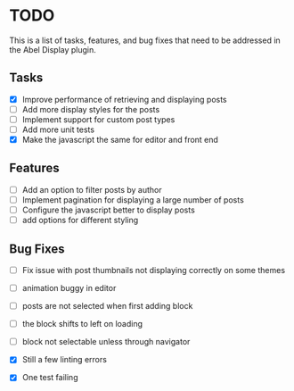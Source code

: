# TODO

This is a list of tasks, features, and bug fixes that need to be addressed in the Abel Display plugin.

## Tasks

- [x] Improve performance of retrieving and displaying posts
- [ ] Add more display styles for the posts
- [ ] Implement support for custom post types
- [ ] Add more unit tests
- [x] Make the javascript the same for editor and front end

## Features

- [ ] Add an option to filter posts by author
- [ ] Implement pagination for displaying a large number of posts
- [ ] Configure the javascript better to display posts
- [ ] add options for different styling

## Bug Fixes

- [ ] Fix issue with post thumbnails not displaying correctly on some themes
- [ ] animation buggy in editor
- [ ] posts are not selected when first adding block
- [ ] the block shifts to left on loading
- [ ] block not selectable unless through navigator
- [x] Still a few linting errors
- [x] One test failing

